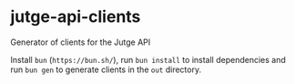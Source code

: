 # jutge-api-clients

Generator of clients for the Jutge API

Install `bun` (`https://bun.sh/`), run `bun install` to install dependencies and run `bun gen` to generate clients in the `out` directory.
